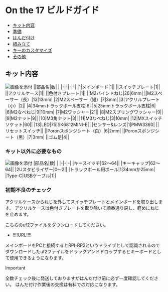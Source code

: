 # On the 17 ビルドガイド
- [キット内容](#キット内容)
- [準備](#準備)
- [はんだ付け](#はんだ付け)
- [組み立て](#組み立て)
- [キーのカスタマイズ](#キーのカスタマイズ)
- [その他](#その他)

## キット内容

![画像を添付](img/) 
||部品名|数| |
|-|-|-|-|
|1|メインボード|1||
||スイッチプレート|1||
||アクリルケース|1||
||色付きプレート|1||
||M2バインドねじ|26|6mm|
||M2スペーサー（長）|13|13mm|
|2|M2スペーサー（短）|7|3mm|
|3|アクリルプレート（小）|2||
|4|34mmトラックボール支柱|6|
|5|25mmトラックボール支柱|6|
|6|M2なべねじ|9|10mm|
|7|M2ワッシャー|21||
|8|M2スプリングワッシャー|9||
|9|M2ナット|9||
|10|M3角ナット|3||
|11|M3なべねじ|3|10mm|
|12|MXスイッチソケット|60||
|13|LED|75|SK6812MINI-E|
||センサー&レンズ|1|PMW3360|
||リセットスイッチ||
||Poronスポンジシート（白）|6|2mm|
||Poronスポンジシート（黒）|7|3mm|
||ゴム足|4||

### キット以外に必要なもの
![画像を添付](img/) 
|部品名|数| |
|-|-|-|
|キースイッチ|62～64||
|キーキャップ|62～64||
|2Uスタビライザー|0～2||
|トラックボール用ボール|1|34mmか25mm|
|Type-C|USBケーブル|1||


### 初期不良のチェック
アクリルケースからねじを外してスイッチプレートとメインボードを取り出します。
アクリルケースは色付きプレートを取り除いて順番通り戻し、軽めにねじを止めます。

こちらのuf2ファイルをダウンロードしてください。
- !!!!URL!!!!

メインボードをPCと接続するとRPI-RP2というドライブとして認識されるのでダウンロードしたuf2ファイルをドラッグアンドドロップするとキーボードとして使用できるようになります。


> [!IMPORTANT] 
> 全数チェック後に発送しておりますがはんだ付け前に必ず一度確認してください。
> はんだ付け作業後の交換は有料での対応になります。
